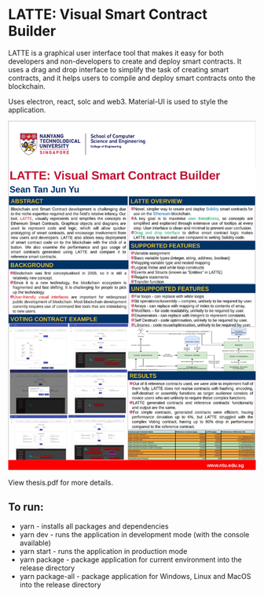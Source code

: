 # LATTE: Visual Smart Contract Builder
LATTE is a graphical user interface tool that makes it easy for both developers and non-developers to create and deploy smart contracts. It uses a drag and drop interface to simplify the task of creating smart contracts, and it helps users to compile and deploy smart contracts onto the blockchain.

Uses electron, react, solc and web3. Material-UI is used to style the application.

![More on LATTE](poster.jpg)

View thesis.pdf for more details.

## To run:
- yarn - installs all packages and dependencies
- yarn dev - runs the application in development mode (with the console available)
- yarn start - runs the application in production mode
- yarn package - package application for current environment into the release directory
- yarn package-all - package application for Windows, Linux and MacOS into the release directory
